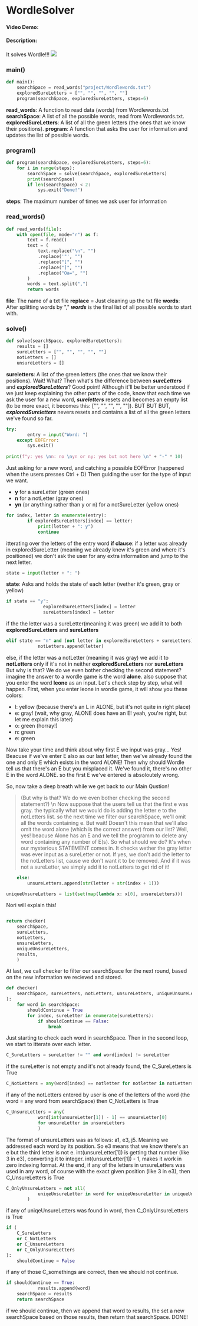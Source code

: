 # WordleSolver
#### Video Demo:  <URL HERE>
#### Description:
It solves Wordle!!!
<a href="https://asciinema.org/a/XvP6AknnpXQSoq0uKXw70ZzEB" target="_blank"><img src="https://asciinema.org/a/XvP6AknnpXQSoq0uKXw70ZzEB.svg" /></a>

### main()
```python
def main():
    searchSpace = read_words("project/Wordlewords.txt")
    exploredSureLetters = ["", "", "", "", ""]
    program(searchSpace, exploredSureLetters, steps=6)
```
**read_words**: A function to read data (words) from Wordlewords.txt
**searchSpace**: A list of all the possible words, read from Wordlewords.txt.
**exploredSureLetters**: A list of all the green letters (the ones that we know their positions).
**program**: A function that asks the user for information and updates the list of possible words.


### program()
```python
def program(searchSpace, exploredSureLetters, steps=6):
    for i in range(steps):
        searchSpace = solve(searchSpace, exploredSureLetters)
        print(searchSpace)
        if len(searchSpace) < 2:
            sys.exit("Done!")
```
**steps**: The maximum number of times we ask user for information


### read_words()
```python
def read_words(file):
    with open(file, mode="r") as f:
        text = f.read()
        text = (
            text.replace("\n", "")
            .replace('"', "")
            .replace("[", "")
            .replace("]", "")
            .replace("Oa=", "")
        )
        words = text.split(",")
        return words
```

**file**: The name of a txt file
**replace** = Just cleaning up the txt file
**words**: After splitting words by "," ***words*** is the final list of all possible words to start with.


### solve()
```python
def solve(searchSpace, exploredSureLetters):
    results = []
    sureLetters = ["", "", "", "", ""]
    notLetters = []
    unsureLetters = []
```
**sureletters**: A list of the green letters (the ones that we know their positions).
Wait! What? Then what's the difference between ***sureLetters*** and ***exploredSureLetters***? Good point! Although it'll be better understood if we just keep explaining the other parts of the code, know that each time we ask the user for a new word, ***sureletters*** resets and becomes an empty list (to be more exact, it becomes this: \["", "", "", "", ""\]). BUT BUT BUT, ***exploredSureletters*** nevers resets and contains a list of all the green letters we've found so far.

```python
try:
        entry = input("Word: ")
    except EOFError:
        sys.exit()
        
print(f"y: yes \nn: no \nyn or ny: yes but not here \n" + "-" * 10)
```
Just asking for a new word, and catching a possible EOFError (happened when the users presses Ctrl + D)
Then guiding the user for the type of input we want. 
- **y** for a sureLetter (green ones)
- **n** for a notLetter (gray ones)
- **yn** (or anything rather than y or n) for a notSureLetter (yellow ones)


```python
for index, letter in enumerate(entry):
        if exploredSureLetters[index] == letter:
            print(letter + ": y")
            continue
```
itterating over the letters of the entry word
**if clause**: if a letter was already in exploredSureLetter (meaning we already knew it's green and where it's positioned) we don't ask the user for any extra information and jump to the next letter.


```python
state = input(letter + ": ")
```
**state**: Asks and holds the state of each letter (wether it's green, gray or yellow)

```python
if state == "y":
              exploredSureLetters[index] = letter
              sureLetters[index] = letter
```
if the the letter was a sureLetter(meaning it was green) we add it to both **exploredSureLetters** and **sureLetters**

```python
elif state == "n" and (not letter in exploredSureLetters + sureLetters):
            notLetters.append(letter)
```
else, if the letter was a notLetter (meaning it was gray) we add it to **notLetters** only if it's not in neither **exploredSureLetters** nor **sureLetters**
But why is that? We do we even bother checking the second statement?
imagine the answer to a wordle game is the word **alone**. also suppose that you enter the word **leone** as an input. Let's check step by step, what will happen. 
First, when you enter leone in wordle game, it will show you these colors:
- l: yellow (because there's an L in ALONE, but it's not quite in right place)
- e: gray! (wait, why gray, ALONE does have an E! yeah, you're right, but let me explain this later)
- o: green (horray!)
- n: green
- e: green

Now take your time and think about why first E we input was gray...
Yes! Beacuse if we've enter E also as our last letter, then we've already found the one and only E which exists in the word ALONE! Then why should Wordle tell us that there's an E but you misplaced it. We've found it, there's no other E in the word ALONE. so the first E we've entered is absoloutely wrong.

So, now take a deep breath while we get back to our Main Qustion! 
> (But why is that? We do we even bother checking the second statement?)
\n Now suppose that the users tell us that the first e was gray. the typically what we would do is adding the letter e to the notLetters list. so the next time we filter our searchSpace, we'll omit all the words containing e. But wait! Doesn't this mean that we'll also omit the word alone (which is the correct answer) from our list? Well, yes! beacuse Alone has an E and we tell the programm to delete any word containing any number of E(s). 
So what should we do? It's when our mysterious STATEMENT comes in. It checks wether the gray letter was ever input as a sureLetter or not. If yes, we don't add the letter to the notLetters list, cause we don't want it to be removed. And if it was not a sureLetter, we simply add it to notLetters to get rid of it!


```python
    else:
        unsureLetters.append(str(letter + str(index + 1)))

uniqueUnsureLetters = list(set(map(lambda x: x[0], unsureLetters)))
```
Nori will explain this!


```python

return checker(
    searchSpace,
    sureLetters,
    notLetters,
    unsureLetters,
    uniqueUnsureLetters,
    results,
    )
```
At last, we call checker to filter our searchSpace for the next round, based on the new information we recieved and stored.


```python
def checker(
    searchSpace, sureLetters, notLetters, unsureLetters, uniqueUnsureLetters, results
):
    for word in searchSpace:
        shouldContinue = True
        for index, sureLetter in enumerate(sureLetters):
            if shouldContinue == False:
                break
```
Just starting to check each word in searchSpace. Then in the second loop, we start to itterate over each letter.

```python 
C_SureLetters = sureLetter != "" and word[index] != sureLetter
```
if the sureLetter is not empty and it's not already found, the C_SureLetters is True

```python
C_NotLetters = any(word[index] == notletter for notletter in notLetters)
```
if any of the notLetters entered by user is one of the letters of the word (the word = any word from searchSpace) then C_NotLetters is True

```python
C_UnsureLetters = any(
            word[int(unsureLetter[1]) - 1] == unsureLetter[0]
            for unsureLetter in unsureLetters
            )
```
The format of unsureLetters was as follows: a1, e3, j5. Meaning we addressed each word by its position. So e3 means that we know there's an e but the third letter is not e. int(unsureLetter[1]) is getting that number (like 3 in e3), converting it to integer. int(unsureLetter[1]) - 1, makes it work in zero indexing format. At the end, if any of the letters in unsureLetters was used in any word, of course with the exact given position (like 3 in e3), then C_UnsureLetters is True

```python
C_OnlyUnsureLetters = not all(
            uniqeUnsureLetter in word for uniqeUnsureLetter in uniqueUnsureLetters
        )
```

if any of uniqeUnsureLetters was found in word, then C_OnlyUnsureLetters is True

```python
if (
    C_SureLetters
    or C_NotLetters
    or C_UnsureLetters
    or C_OnlyUnsureLetters
):
    shouldContinue = False
```

if any of those C_somethings are correct, then we should not continue.

```python
if shouldContinue == True:
            results.append(word)
    searchSpace = results
    return searchSpace
```
if we should continue, then we append that word to results, the set a new searchSpace based on those results, then return that searchSpace.
DONE!
